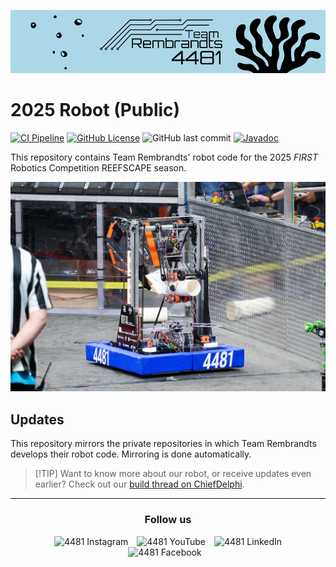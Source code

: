 ![reefscape banner](/banner.png)

# 2025 Robot (Public)
[![CI Pipeline](https://github.com/FRC-4481-Team-Rembrandts/2025-robot-public/actions/workflows/build.yml/badge.svg)](https://github.com/FRC-4481-Team-Rembrandts/2025-robot-public/actions/workflows/build.yml)
[![GitHub License](https://img.shields.io/github/license/FRC-4481-Team-Rembrandts/2025-robot-public)](https://github.com/FRC-4481-Team-Rembrandts/2025-robot-public/blob/main/LICENSE)
![GitHub last commit](https://img.shields.io/github/last-commit/FRC-4481-Team-Rembrandts/2025-robot-public)
[![Javadoc](https://img.shields.io/badge/Build_Thread-ChiefDelphi-orange)](https://www.chiefdelphi.com/t/frc-4481-team-rembrandts-2025-build-thread-open-alliance/472303?u=nigelientje)

This repository contains Team Rembrandts' robot code for the 2025 _FIRST_ Robotics Competition REEFSCAPE season.

![2025 Robot: Delta](/robot.png)

## Updates
This repository mirrors the private repositories in which Team Rembrandts develops their robot code.
Mirroring is done automatically.

> [!TIP] Want to know more about our robot, or receive updates even earlier? 
> Check out our [build thread on ChiefDelphi](https://www.chiefdelphi.com/t/frc-4481-team-rembrandts-2025-build-thread-open-alliance/472303?u=nigelientje).

<div align="center">

---
### Follow us

<a href="https://www.instagram.com/teamrembrandts" style="display: contents">
<img src="https://www.chiefdelphi.com/uploads/default/original/3X/3/9/39071c05b22bf5c27c42892470d333cde92915f0.png" alt="4481 Instagram" style="margin: 0 10px">
</a>

<a href="https://www.youtube.com/teamrembrandts" style="display: contents">
<img src="https://www.chiefdelphi.com/uploads/default/original/3X/d/6/d6b637c59e271f5226f89ddf7b0d5abae64fa1c6.png" alt="4481 YouTube" style="margin-right: 10px">
</a>

<a href="https://www.linkedin.com/company/team-rembrandts" style="display: contents">
<img src="https://www.chiefdelphi.com/uploads/default/original/3X/8/c/8cd36d004b69a2113b0d696f7f7f20b3bf7ed93d.png" alt="4481 LinkedIn" style="margin-right: 10px">
</a>

<a href="https://www.facebook.com/TeamrembrandtsNL" style="display: contents">
<img src="https://www.chiefdelphi.com/uploads/default/original/3X/6/1/61f2c4e26f928d84a1f78eb9c6dfdce26c4f817a.png" alt="4481 Facebook" style="margin-right: 10px">
</a>
</div>